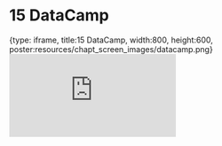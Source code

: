# 15 DataCamp
 
{type: iframe, title:15 DataCamp, width:800, height:600, poster:resources/chapt_screen_images/datacamp.png}
![](https://datatrail-jhu.github.io/00_intro/no_toc/datacamp.html)
 

 
